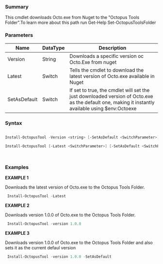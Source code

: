 ﻿### Summary

This cmdlet downloads Octo.exe from Nuget to the "Octopus Tools Folder".To learn more about this path run Get-Help Set-OctopusToolsFolder
### Parameters
| Name | DataType          | Description |
| ------------- | ----------- | ----------- |
| Version | String |  Downloads a specific version oc Octo.Exe from nuget     |
| Latest | Switch |  Tells the cmdlet to download the latest version of Octo.exe available in Nuget     |
| SetAsDefault | Switch |  If set to true, the cmdlet will set the just downloaded version of Octo.exe as the default one, making it instantly available using $env:Octoexe     |

### Syntax
``` powershell

Install-OctopusTool -Version <string> [-SetAsDefault <SwitchParameter>] [<CommonParameters>]

Install-OctopusTool [-Latest <SwitchParameter>] [-SetAsDefault <SwitchParameter>] [<CommonParameters>]




``` 

### Examples 

**EXAMPLE 1**

Downloads the latest version of Octo.exe to the Octopus Tools Folder.

``` powershell 
 Install-OctopusTool -Latest
``` 

**EXAMPLE 2**

Downloads version 1.0.0 of Octo.exe to the Octopus Tools Folder.

``` powershell 
 Install-OctopusTool -version 1.0.0
``` 

**EXAMPLE 3**

Downloads version 1.0.0 of Octo.exe to the Octopus Tools Folder and also sets it as the current defaul version

``` powershell 
 Install-OctopusTool -version 1.0.0 -SetAsDefault
``` 

